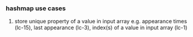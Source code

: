 ### hashmap use cases
1. store unique property of a value in input array
    e.g. appearance times (lc-15), last appearance (lc-3), index(s) of a value in input array (lc-1)